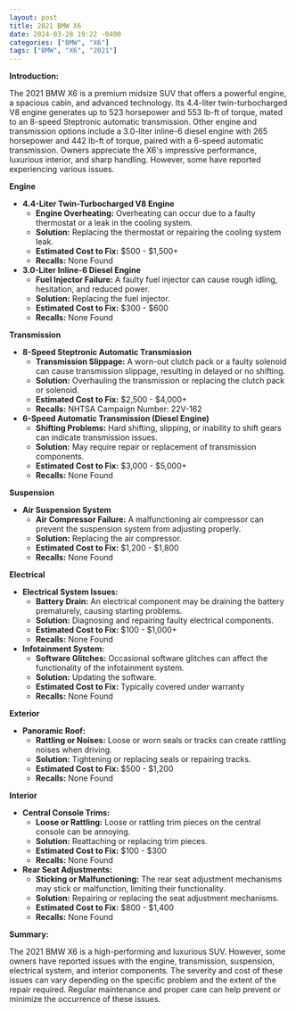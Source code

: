 ```yaml
---
layout: post
title: 2021 BMW X6
date: 2024-03-28 19:22 -0400
categories: ["BMW", "X6"]
tags: ["BMW", "X6", "2021"]
---
```

**Introduction:**

The 2021 BMW X6 is a premium midsize SUV that offers a powerful engine, a spacious cabin, and advanced technology. Its 4.4-liter twin-turbocharged V8 engine generates up to 523 horsepower and 553 lb-ft of torque, mated to an 8-speed Steptronic automatic transmission. Other engine and transmission options include a 3.0-liter inline-6 diesel engine with 265 horsepower and 442 lb-ft of torque, paired with a 6-speed automatic transmission. Owners appreciate the X6's impressive performance, luxurious interior, and sharp handling. However, some have reported experiencing various issues.

**Engine**

* **4.4-Liter Twin-Turbocharged V8 Engine**
    * **Engine Overheating:** Overheating can occur due to a faulty thermostat or a leak in the cooling system.
    * **Solution:** Replacing the thermostat or repairing the cooling system leak.
    * **Estimated Cost to Fix:** $500 - $1,500+
    * **Recalls:** None Found
* **3.0-Liter Inline-6 Diesel Engine**
    * **Fuel Injector Failure:** A faulty fuel injector can cause rough idling, hesitation, and reduced power.
    * **Solution:** Replacing the fuel injector.
    * **Estimated Cost to Fix:** $300 - $600
    * **Recalls:** None Found

**Transmission**

* **8-Speed Steptronic Automatic Transmission**
    * **Transmission Slippage:** A worn-out clutch pack or a faulty solenoid can cause transmission slippage, resulting in delayed or no shifting.
    * **Solution:** Overhauling the transmission or replacing the clutch pack or solenoid.
    * **Estimated Cost to Fix:** $2,500 - $4,000+
    * **Recalls:** NHTSA Campaign Number: 22V-162
* **6-Speed Automatic Transmission (Diesel Engine)**
    * **Shifting Problems:** Hard shifting, slipping, or inability to shift gears can indicate transmission issues.
    * **Solution:** May require repair or replacement of transmission components.
    * **Estimated Cost to Fix:** $3,000 - $5,000+
    * **Recalls:** None Found

**Suspension**

* **Air Suspension System**
    * **Air Compressor Failure:** A malfunctioning air compressor can prevent the suspension system from adjusting properly.
    * **Solution:** Replacing the air compressor.
    * **Estimated Cost to Fix:** $1,200 - $1,800
    * **Recalls:** None Found

**Electrical**

* **Electrical System Issues:**
    * **Battery Drain:** An electrical component may be draining the battery prematurely, causing starting problems.
    * **Solution:** Diagnosing and repairing faulty electrical components.
    * **Estimated Cost to Fix:** $100 - $1,000+
    * **Recalls:** None Found
* **Infotainment System:**
    * **Software Glitches:** Occasional software glitches can affect the functionality of the infotainment system.
    * **Solution:** Updating the software.
    * **Estimated Cost to Fix:** Typically covered under warranty
    * **Recalls:** None Found

**Exterior**

* **Panoramic Roof:**
    * **Rattling or Noises:** Loose or worn seals or tracks can create rattling noises when driving.
    * **Solution:** Tightening or replacing seals or repairing tracks.
    * **Estimated Cost to Fix:** $500 - $1,200
    * **Recalls:** None Found

**Interior**

* **Central Console Trims:**
    * **Loose or Rattling:** Loose or rattling trim pieces on the central console can be annoying.
    * **Solution:** Reattaching or replacing trim pieces.
    * **Estimated Cost to Fix:** $100 - $300
    * **Recalls:** None Found
* **Rear Seat Adjustments:**
    * **Sticking or Malfunctioning:** The rear seat adjustment mechanisms may stick or malfunction, limiting their functionality.
    * **Solution:** Repairing or replacing the seat adjustment mechanisms.
    * **Estimated Cost to Fix:** $800 - $1,400
    * **Recalls:** None Found

**Summary:**

The 2021 BMW X6 is a high-performing and luxurious SUV. However, some owners have reported issues with the engine, transmission, suspension, electrical system, and interior components. The severity and cost of these issues can vary depending on the specific problem and the extent of the repair required. Regular maintenance and proper care can help prevent or minimize the occurrence of these issues.
